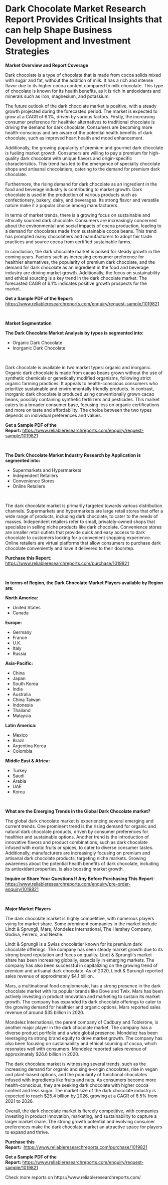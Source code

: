 <p><h1>Dark Chocolate Market Research Report Provides Critical Insights that can help Shape Business Development and Investment Strategies</h1></p><p><strong>Market Overview and Report Coverage</strong></p>
<p><p>Dark chocolate is a type of chocolate that is made from cocoa solids mixed with sugar and fat, without the addition of milk. It has a rich and intense flavor due to its higher cocoa content compared to milk chocolate. This type of chocolate is known for its health benefits, as it is rich in antioxidants and minerals such as iron, magnesium, and potassium.</p><p>The future outlook of the dark chocolate market is positive, with a steady growth projected during the forecasted period. The market is expected to grow at a CAGR of 6.1%, driven by various factors. Firstly, the increasing consumer preference for healthier alternatives to traditional chocolate is driving the demand for dark chocolate. Consumers are becoming more health-conscious and are aware of the potential health benefits of dark chocolate, such as improved heart health and mood enhancement.</p><p>Additionally, the growing popularity of premium and gourmet dark chocolate is fueling market growth. Consumers are willing to pay a premium for high-quality dark chocolate with unique flavors and origin-specific characteristics. This trend has led to the emergence of specialty chocolate shops and artisanal chocolatiers, catering to the demand for premium dark chocolate.</p><p>Furthermore, the rising demand for dark chocolate as an ingredient in the food and beverage industry is contributing to market growth. Dark chocolate is used in the production of various products such as confectionery, bakery, dairy, and beverages. Its strong flavor and versatile nature make it a popular choice among manufacturers.</p><p>In terms of market trends, there is a growing focus on sustainable and ethically sourced dark chocolate. Consumers are increasingly concerned about the environmental and social impacts of cocoa production, leading to a demand for chocolates made from sustainable cocoa beans. This trend has prompted many chocolatiers and manufacturers to adopt fair trade practices and source cocoa from certified sustainable farms.</p><p>In conclusion, the dark chocolate market is poised for steady growth in the coming years. Factors such as increasing consumer preference for healthier alternatives, the popularity of premium dark chocolate, and the demand for dark chocolate as an ingredient in the food and beverage industry are driving market growth. Additionally, the focus on sustainability and ethical sourcing is a key trend in the dark chocolate market. The forecasted CAGR of 6.1% indicates positive growth prospects for the market.</p></p>
<p><strong>Get a Sample PDF of the Report:</strong> <a href="https://www.reliableresearchreports.com/enquiry/request-sample/1019821">https://www.reliableresearchreports.com/enquiry/request-sample/1019821</a></p>
<p>&nbsp;</p>
<p><strong>Market Segmentation</strong></p>
<p><strong>The Dark Chocolate Market Analysis by types is segmented into:</strong></p>
<p><ul><li>Organic Dark Chocolate</li><li>Inorganic Dark Chocolate</li></ul></p>
<p>&nbsp;</p>
<p><p>Dark chocolate is available in two market types: organic and inorganic. Organic dark chocolate is made from cacao beans grown without the use of synthetic chemicals or genetically modified organisms, following strict organic farming practices. It appeals to health-conscious consumers who prioritize sustainable and environmentally friendly products. In contrast, inorganic dark chocolate is produced using conventionally grown cacao beans, possibly containing synthetic fertilizers and pesticides. This market caters to a broader consumer base, focusing less on organic certifications and more on taste and affordability. The choice between the two types depends on individual preferences and values.</p></p>
<p><strong>Get a Sample PDF of the Report:</strong>&nbsp;<a href="https://www.reliableresearchreports.com/enquiry/request-sample/1019821">https://www.reliableresearchreports.com/enquiry/request-sample/1019821</a></p>
<p>&nbsp;</p>
<p><strong>The Dark Chocolate Market Industry Research by Application is segmented into:</strong></p>
<p><ul><li>Supermarkets and Hypermarkets</li><li>Independent Retailers</li><li>Convenience Stores</li><li>Online Retailers</li></ul></p>
<p>&nbsp;</p>
<p><p>The dark chocolate market is primarily targeted towards various distribution channels. Supermarkets and hypermarkets are large retail stores that offer a wide range of products, including dark chocolate, to cater to the needs of masses. Independent retailers refer to small, privately-owned shops that specialize in selling niche products like dark chocolate. Convenience stores are smaller retail outlets that provide quick and easy access to dark chocolate to customers looking for a convenient shopping experience. Online retailers are virtual platforms that allow consumers to purchase dark chocolate conveniently and have it delivered to their doorstep.</p></p>
<p><strong>Purchase this Report:</strong>&nbsp; <a href="https://www.reliableresearchreports.com/purchase/1019821">https://www.reliableresearchreports.com/purchase/1019821</a></p>
<p>&nbsp;</p>
<p><strong>In terms of Region, the Dark Chocolate Market Players available by Region are:</strong></p>
<p>
    <p> <strong> North America: </strong>
        <ul>
            <li>United States</li>
            <li>Canada</li>
        </ul>
        </p> 
    <p> <strong> Europe: </strong>
        <ul>
            <li>Germany</li>
            <li>France</li>
            <li>U.K.</li>
            <li>Italy</li>
            <li>Russia</li>
        </ul>
        </p> 
    <p> <strong> Asia-Pacific: </strong>
        <ul>
            <li>China</li>
            <li>Japan</li>
            <li>South Korea</li>
            <li>India</li>
            <li>Australia</li>
            <li>China Taiwan</li>
            <li>Indonesia</li>
            <li>Thailand</li>
            <li>Malaysia</li>
        </ul>
        </p> 
    <p> <strong> Latin America: </strong>
        <ul>
            <li>Mexico</li>
            <li>Brazil</li>
            <li>Argentina Korea</li>
            <li>Colombia</li>
        </ul>
        </p> 
    <p> <strong> Middle East & Africa: </strong>
        <ul>
            <li>Turkey</li>
            <li>Saudi</li>
            <li>Arabia</li>
            <li>UAE</li>
            <li>Korea</li>
        </ul>
    </p>
    </p>
<p>&nbsp;</p>
<p><strong>What are the Emerging Trends in the Global Dark Chocolate market?</strong></p>
<p><p>The global dark chocolate market is experiencing several emerging and current trends. One prominent trend is the rising demand for organic and natural dark chocolate products, driven by consumer preferences for healthier and sustainable options. Another trend is the introduction of innovative flavors and product combinations, such as dark chocolate infused with exotic fruits or spices, to cater to diverse consumer tastes. Additionally, manufacturers are increasingly focusing on premium and artisanal dark chocolate products, targeting niche markets. Growing awareness about the potential health benefits of dark chocolate, including its antioxidant properties, is also boosting market growth.</p></p>
<p><strong>Inquire or Share Your Questions If Any Before Purchasing This Report</strong>- <a href="https://www.reliableresearchreports.com/enquiry/pre-order-enquiry/1019821">https://www.reliableresearchreports.com/enquiry/pre-order-enquiry/1019821</a></p>
<p>&nbsp;</p>
<p><strong>Major Market Players</strong></p>
<p><p>The dark chocolate market is highly competitive, with numerous players vying for market share. Some prominent companies in the market include Lindt & Sprungli, Mars, Mondelez International, The Hershey Company, Godiva, Ferrero, and Nestle. </p><p>Lindt & Sprungli is a Swiss chocolatier known for its premium dark chocolate offerings. The company has seen steady market growth due to its strong brand reputation and focus on quality. Lindt & Sprungli's market share has been increasing globally, especially in emerging markets. The company has also been successful in capitalizing on the growing trend of premium and artisanal dark chocolate. As of 2020, Lindt & Sprungli reported sales revenue of approximately $4.1 billion.</p><p>Mars, a multinational food conglomerate, has a strong presence in the dark chocolate market with its popular brands like Dove and Twix. Mars has been actively investing in product innovation and marketing to sustain its market growth. The company has expanded its dark chocolate offerings to cater to the growing demand for healthier and organic options. Mars reported sales revenue of around $35 billion in 2020.</p><p>Mondelez International, the parent company of Cadbury and Toblerone, is another major player in the dark chocolate market. The company has a diverse product portfolio and a wide global presence. Mondelez has been leveraging its strong brand equity to drive market growth. The company has also been focusing on sustainability and ethical sourcing of cocoa, which resonates well with consumers. Mondelez reported sales revenue of approximately $26.6 billion in 2020.</p><p>The dark chocolate market is witnessing several trends, such as the increasing demand for organic and single-origin chocolates, rise in vegan and plant-based options, and the popularity of functional chocolates infused with ingredients like fruits and nuts. As consumers become more health-conscious, they are seeking dark chocolate with higher cocoa content and less sugar. The market size of the dark chocolate industry is expected to reach $25.4 billion by 2026, growing at a CAGR of 8.5% from 2021 to 2026.</p><p>Overall, the dark chocolate market is fiercely competitive, with companies investing in product innovation, marketing, and sustainability to capture a larger market share. The strong growth potential and evolving consumer preferences make the dark chocolate market an attractive space for players to expand and thrive.</p></p>
<p><strong>Purchase this Report:</strong>&nbsp;&nbsp;<a href="https://www.reliableresearchreports.com/purchase/1019821">https://www.reliableresearchreports.com/purchase/1019821</a></p>
<p></p>
<p><strong>Get a Sample PDF of the Report:</strong>&nbsp;<a href="https://www.reliableresearchreports.com/enquiry/request-sample/1019821">https://www.reliableresearchreports.com/enquiry/request-sample/1019821</a></p>
<p>Check more reports on https://www.reliableresearchreports.com/</p>